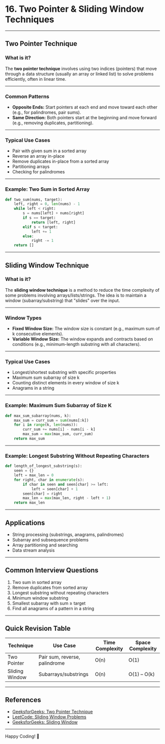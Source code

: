 # 16. Two Pointer & Sliding Window Techniques

---

## Two Pointer Technique

### What is it?

The **two pointer technique** involves using two indices (pointers) that move through a data structure (usually an array or linked list) to solve problems efficiently, often in linear time.

---

### Common Patterns

- **Opposite Ends:** Start pointers at each end and move toward each other (e.g., for palindromes, pair sums).
- **Same Direction:** Both pointers start at the beginning and move forward (e.g., removing duplicates, partitioning).

---

### Typical Use Cases

- Pair with given sum in a sorted array
- Reverse an array in-place
- Remove duplicates in-place from a sorted array
- Partitioning arrays
- Checking for palindromes

---

### Example: Two Sum in Sorted Array

```python
def two_sum(nums, target):
    left, right = 0, len(nums) - 1
    while left < right:
        s = nums[left] + nums[right]
        if s == target:
            return [left, right]
        elif s < target:
            left += 1
        else:
            right -= 1
    return []
```

---

## Sliding Window Technique

### What is it?

The **sliding window technique** is a method to reduce the time complexity of some problems involving arrays/lists/strings. The idea is to maintain a window (subarray/substring) that "slides" over the input.

---

### Window Types

- **Fixed Window Size:** The window size is constant (e.g., maximum sum of k consecutive elements).
- **Variable Window Size:** The window expands and contracts based on conditions (e.g., minimum-length substring with all characters).

---

### Typical Use Cases

- Longest/shortest substring with specific properties
- Maximum sum subarray of size k
- Counting distinct elements in every window of size k
- Anagrams in a string

---

### Example: Maximum Sum Subarray of Size K

```python
def max_sum_subarray(nums, k):
    max_sum = curr_sum = sum(nums[:k])
    for i in range(k, len(nums)):
        curr_sum += nums[i] - nums[i - k]
        max_sum = max(max_sum, curr_sum)
    return max_sum
```

---

### Example: Longest Substring Without Repeating Characters

```python
def length_of_longest_substring(s):
    seen = {}
    left = max_len = 0
    for right, char in enumerate(s):
        if char in seen and seen[char] >= left:
            left = seen[char] + 1
        seen[char] = right
        max_len = max(max_len, right - left + 1)
    return max_len
```

---

## Applications

- String processing (substrings, anagrams, palindromes)
- Subarray and subsequence problems
- Array partitioning and searching
- Data stream analysis

---

## Common Interview Questions

1. Two sum in sorted array
2. Remove duplicates from sorted array
3. Longest substring without repeating characters
4. Minimum window substring
5. Smallest subarray with sum ≥ target
6. Find all anagrams of a pattern in a string

---

## Quick Revision Table

| Technique      | Use Case                      | Time Complexity | Space Complexity |
|----------------|------------------------------|-----------------|------------------|
| Two Pointer    | Pair sum, reverse, palindrome| O(n)            | O(1)             |
| Sliding Window | Subarrays/substrings         | O(n)            | O(1) – O(k)      |

---

## References

- [GeeksforGeeks: Two Pointer Technique](https://www.geeksforgeeks.org/two-pointers-technique/)
- [LeetCode: Sliding Window Problems](https://leetcode.com/tag/sliding-window/)
- [GeeksforGeeks: Sliding Window](https://www.geeksforgeeks.org/window-sliding-technique/)

---

Happy Coding! 🚦
